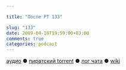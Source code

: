 ```yaml
---

title: "После РТ 133"

slug: "133"
date: 2009-04-18T19:59:00+03:00
comments: true
categories: podcast
---
```

[аудио](http://cdn.radio-t.com/rt133post.mp3) ● [пиратский torrent](http://pirates.radio-t.com/torrents/rt133post.mp3.torrent) ● [лог чата](http://chat.radio-t.com/logs/radio-t-133.html) ● [wiki](http://wiki.radio-t.com/%D0%9F%D0%BE%D1%81%D0%BB%D0%B5_%D0%A0%D0%A2_133)<audio src="http://cdn.radio-t.com/rt133post.mp3" preload="none">
